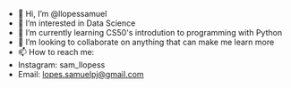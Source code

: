 - 👋 Hi, I’m @llopessamuel
- 👀 I’m interested in Data Science 
- 🌱 I’m currently learning CS50's introdution to programming with Python 
- 💞️ I’m looking to collaborate on anything that can make me learn more 
- 📫 How to reach me:
- Instagram: sam_llopess
- Email: lopes.samuelpj@gmail.com

<!---
llopessamuel/llopessamuel is a ✨ special ✨ repository because its `README.md` (this file) appears on your GitHub profile.
You can click the Preview link to take a look at your changes.
--->

